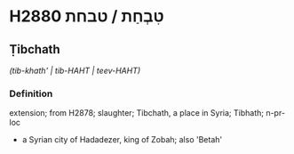 # H2880 טִבְחַת / טבחת

## Ṭibchath

_(tib-khath' | tib-HAHT | teev-HAHT)_

### Definition

extension; from H2878; slaughter; Tibchath, a place in Syria; Tibhath; n-pr-loc

- a Syrian city of Hadadezer, king of Zobah; also 'Betah'
